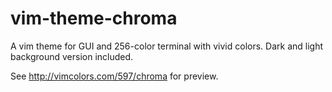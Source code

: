 # vim-theme-chroma

A vim theme for GUI and 256-color terminal with vivid colors. Dark and light background version included.

See http://vimcolors.com/597/chroma for preview.
